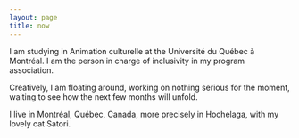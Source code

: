 ```yaml
---
layout: page
title: now
---
```


I am studying in Animation culturelle at the Université du Québec à Montréal. I am the person in charge of inclusivity in my program association.

Creatively, I am floating around, working on nothing serious for the moment, waiting to see how the next few months will unfold. 

I live in Montréal, Québec, Canada, more precisely in Hochelaga, with my lovely cat Satori. 



